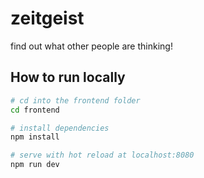 # zeitgeist
find out what other people are thinking!



## How to run locally

``` bash
# cd into the frontend folder
cd frontend

# install dependencies
npm install

# serve with hot reload at localhost:8080
npm run dev

```

